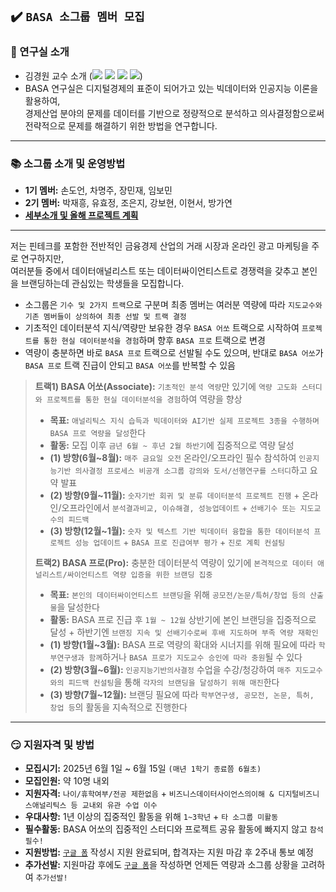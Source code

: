 ## ✔️ `BASA 소그룹 멤버 모집`

### :office: 연구실 소개
- 김경원 교수 소개 (<a href="https://sites.google.com/view/thekimk" target="_blank"><img src="https://img.shields.io/badge/Homepage-4285F4?style=flat-square&logo=Google&logoColor=white"/></a> <a href="https://scholar.google.com/citations?hl=ko&user=nHPe-4UAAAAJ&view_op=list_works&sortby=pubdate" target="_blank"><img src="https://img.shields.io/badge/Google Scholar-4285F4?style=flat-square&logo=Google Scholar&logoColor=white"/></a> <a href="https://www.youtube.com/channel/UCEYxJNI5dhnn_CdC9BEWTuA" target="_blank"><img src="https://img.shields.io/badge/YouTube-FF0000?style=flat-square&logo=YouTube&logoColor=white"/></a> <a href="https://github.com/thekimk" target="_blank"><img src="https://img.shields.io/badge/Github-181717?style=flat-square&logo=Github&logoColor=white"/></a>)
- BASA 연구실은 디지털경제의 표준이 되어가고 있는 빅데이터와 인공지능 이론을 활용하여,     
경제산업 분야의 문제를 데이터를 기반으로 정량적으로 분석하고 의사결정함으로써 전략적으로 문제를 해결하기 위한 방법을 연구합니다.    

---

### :books: 소그룹 소개 및 운영방법
- **1기 멤버:** 손도언, 차명주, 장민재, 임보민
- **2기 멤버:** 박재흥, 유효정, 조은지, 강보현, 이현서, 방가연
- [**세부소개 및 올해 프로젝트 계획**](https://github.com/thekimk/DEBA-Research/blob/main/%5BDocument%5D/DEBA_Introduction_20250101.pdf)

---

저는 핀테크를 포함한 전반적인 금융경제 산업의 거래 시장과 온라인 광고 마케팅을 주로 연구하지만,     
여러분들 중에서 데이터애널리스트 또는 데이터싸이언티스트로 경쟁력을 갖추고 본인을 브랜딩하는데 관심있는 학생들을 모집합니다.     

- 소그룹은 `기수 및 2가지 트랙`으로 구분며 최종 멤버는 여러분 역량에 따라 `지도교수와 기존 멤버들이 상의하여 최종 선발 및 트랙 결정`     
- 기초적인 데이터분석 지식/역량만 보유한 경우 `BASA 어쏘` 트랙으로 시작하여 `프로젝트를 통한 현실 데이터분석을 경험`하며 향후 `BASA 프로` 트랙으로 변경     
- 역량이 충분하면 바로 `BASA 프로` 트랙으로 선발될 수도 있으며, 반대로 `BASA 어쏘`가 `BASA 프로` 트랙 진급이 안되고 `BASA 어쏘`를 반복할 수 있음     

> **트랙1) BASA 어쏘(Associate):** `기초적인 분석 역량`만 있기에 `역량 고도화 스터디와 프로젝트를 통한 현실 데이터분석을 경험`하여 역량을 향상
>
> - **목표:** `애널리틱스 지식 습득과 빅데이터와 AI기반 실제 프로젝트 3종을 수행하며 BASA 프로 역량을 달성`한다
> - **활동:** 모집 이후 `금년 6월 ~ 후년 2월 하반기`에 집중적으로 역량 달성
> - **(1) 방향(6월~8월):** `매주 금요일 오전` 온라인/오프라인 필수 참석하여 `인공지능기반 의사결정 프로세스 비공개 소그룹 강의와 도서/선행연구를 스터디`하고 요약 발표
> - **(2) 방향(9월~11월):** `숫자기반 회귀 및 분류 데이터분석 프로젝트 진행` + 온라인/오프라인에서 `분석결과비교, 이슈해결, 성능업데이트` + `선배기수 또는 지도교수의 피드백`
> - **(3) 방향(12월~1월):** `숫자 및 텍스트 기반 빅데이터 융합을 통한 데이터분석 프로젝트 성능 업데이트` + `BASA 프로 진급여부 평가` + `진로 계획 컨설팅`
>
> **트랙2) BASA 프로(Pro):** 충분한 데이터분석 역량이 있기에 `본격적으로 데이터 애널리스트/싸이언티스트 역량 입증을 위한 브랜딩 집중` 
>
> - **목표:** `본인의 데이터싸이언티스트 브랜딩`을 위해 `공모전/논문/특허/창업 등의 산출물`을 달성한다
> - **활동:** BASA 프로 진급 후 `1월 ~ 12월` 상반기에 본인 브랜딩을 집중적으로 달성 + 하반기엔 `브랜징 지속 및 선배기수로써 후배 지도하며 부족 역량 재확인`
> - **(1) 방향(1월~3월):** BASA 프로 역량의 확대와 시너지를 위해 필요에 따라 `학부연구생과 함께`하거나 `BASA 프로가 지도교수 승인에 따라 충원`될 수 있다 
> - **(2) 방향(3월~6월):** `인공지능기반의사결정` 수업을 수강/청강하여 `매주 지도교수와의 피드백 컨설팅`을 통해 `각자의 브랜딩을 달성하기 위해 매진`한다
> - **(3) 방향(7월~12월):** 브랜딩 필요에 따라 `학부연구생, 공모전, 논문, 특허, 창업 등`의 활동을 지속적으로 진행한다
  
---

### :smirk: 지원자격 및 방법

- **모집시기:** 2025년 6월 1일 ~ 6월 15일 `(매년 1학기 종료쯤 6월초)`
- **모집인원:** 약 10명 내외
- **지원자격:** `나이/휴학여부/전공 제한없음` + `비즈니스데이터사이언스의이해 & 디지털비즈니스애널리틱스 등 교내외 유관 수업 이수`
- **우대사항:** 1년 이상의 집중적인 활동을 위해 `1~3학년` + `타 소그룹 미활동`
- **필수활동:** BASA 어쏘의 집중적인 스터디와 프로젝트 공유 활동에 빠지지 않고 `참석 필수!`
- **지원방법:** [`구글 폼`](https://docs.google.com/forms/d/e/1FAIpQLScWGLWgGfGMFT8fkvSRSA-bgmcd6IUw1TA234tH05XEQOQCzw/viewform) 작성시 지원 완료되며, 합격자는 지원 마감 후 2주내 통보 예정
- **추가선발:** 지원마감 후에도 [`구글 폼`](https://docs.google.com/forms/d/e/1FAIpQLScWGLWgGfGMFT8fkvSRSA-bgmcd6IUw1TA234tH05XEQOQCzw/viewform)을 작성하면 언제든 역량과 소그룹 상황을 고려하여 `추가선발!`
